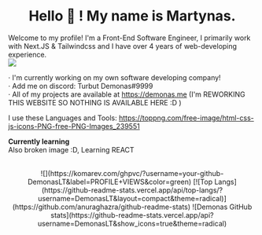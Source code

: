 
<h1 align="center">Hello 👋 ! My name is Martynas.</h1>

Welcome to my profile! I'm a Front-End Software Engineer, I primarily work with Next.JS & Tailwindcss and I have over 4 years of web-developing experience.<br>
![](https://komarev.com/ghpvc/?username=DemonasLT&color=blue)
 
 · I'm currently working on my own software developing company!<br>
 · Add me on discord: Turbut Demonas#9999<br>
 · All of my projects are available at https://demonas.me (I'm REWORKING THIS WEBSITE SO NOTHING IS AVAILABLE HERE :D )
 
I use these Languages and Tools: 
https://toppng.com/free-image/html-css-js-icons-PNG-free-PNG-Images_239551

**Currently learning**<br>
Also broken image :D, Learning REACT



<br>
<center>![](https://komarev.com/ghpvc/?username=your-github-DemonasLT&label=PROFILE+VIEWS&color=green)
[![Top Langs](https://github-readme-stats.vercel.app/api/top-langs/?username=DemonasLT&layout=compact&theme=radical)](https://github.com/anuraghazra/github-readme-stats) ![Demonas GitHub stats](https://github-readme-stats.vercel.app/api?username=DemonasLT&show_icons=true&theme=radical)
